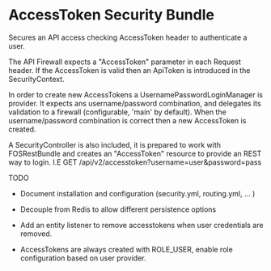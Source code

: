 AccessToken Security Bundle
===========================

Secures an API access checking AccessToken header to authenticate a user.

The API Firewall expects a "AccessToken" parameter in each Request header.
If the AccessToken is valid then an ApiToken is introduced in the SecurityContext.

In order to create new AccessTokens a UsernamePasswordLoginManager is provider.
It expects ans username/password combination, and delegates its validation to a
firewall (configurable, 'main' by default). When the username/password combination
is correct then a new AccessToken is created.

A SecurityController is also included, it is prepared to work with FOSRestBundle
and creates an "AccessToken" resource to provide an REST way to login. I.E
GET /api/v2/accesstoken?username=user&password=pass

TODO

* Document installation and configuration (security.yml, routing.yml, ... )

* Decouple from Redis to allow different persistence options

* Add an entity listener to remove accesstokens when user credentials are removed.

* AccessTokens are always created with ROLE_USER, enable role configuration based on user provider. 


